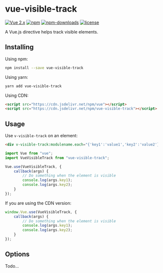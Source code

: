 # vue-visible-track

[![Vue 2.x](https://img.shields.io/badge/Vue-2.x-brightgreen.svg)](https://vuejs.org/v2/guide/)
[![npm](https://img.shields.io/npm/v/vue-visible-track.svg)](https://www.npmjs.com/package/vue-visible-track)
[![npm-downloads](https://img.shields.io/npm/dm/vue-visible-track.svg)](https://www.npmjs.com/package/vue-visible-track)
[![license](https://img.shields.io/github/license/mashape/apistatus.svg)](https://github.com/wuxiaolinchn/vue-visible-track/blob/master/LICENSE)

A Vue.js directive helps track visible elements.

## Installing

Using npm:
```bash
npm install --save vue-visible-track
```

Using yarn:
```bash
yarn add vue-visible-track
```

Using CDN:
```html
<script src="https://cdn.jsdelivr.net/npm/vue"></script>
<script src="https://cdn.jsdelivr.net/npm/vue-visible-track"></script>
```

## Usage

Use `v-visible-track` on an element:
```html
<div v-visible-track:modulename.each="{'key1':'value1','key2':'value2'}"></div>
```

```js
import Vue from "vue";
import VueVisibleTrack from "vue-visible-track";

Vue.use(VueVisibleTrack, {
    callback(args) {
        // Do something when the element is visible
        console.log(args.key1);
        console.log(args.key2);
    }
});
```

If you are using the CDN version:

```js
window.Vue.use(VueVisibleTrack, {
    callback(args) {
        // Do something when the element is visible
        console.log(args.key1);
        console.log(args.key2);
    }
});
```

## Options

Todo...
